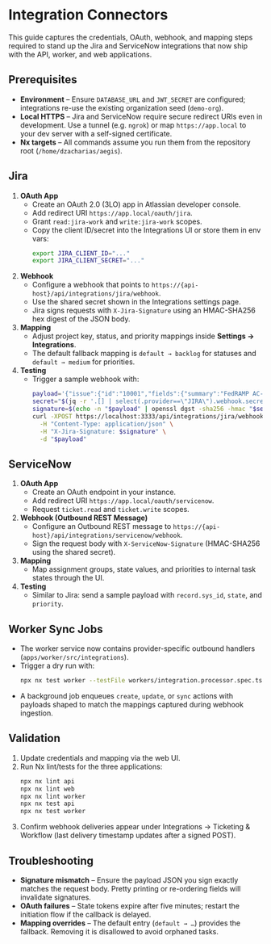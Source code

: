 # Integration Connectors

This guide captures the credentials, OAuth, webhook, and mapping steps required to stand up the Jira and ServiceNow integrations that now ship with the API, worker, and web applications.

## Prerequisites
- **Environment** – Ensure `DATABASE_URL` and `JWT_SECRET` are configured; integrations re-use the existing organization seed (`demo-org`).
- **Local HTTPS** – Jira and ServiceNow require secure redirect URIs even in development. Use a tunnel (e.g. `ngrok`) or map `https://app.local` to your dev server with a self-signed certificate.
- **Nx targets** – All commands assume you run them from the repository root (`/home/dzacharias/aegis`).

## Jira
1. **OAuth App**
   - Create an OAuth 2.0 (3LO) app in Atlassian developer console.
   - Add redirect URI `https://app.local/oauth/jira`.
   - Grant `read:jira-work` and `write:jira-work` scopes.
   - Copy the client ID/secret into the Integrations UI or store them in env vars:
     ```bash
     export JIRA_CLIENT_ID="..."
     export JIRA_CLIENT_SECRET="..."
     ```
2. **Webhook**
   - Configure a webhook that points to `https://{api-host}/api/integrations/jira/webhook`.
   - Use the shared secret shown in the Integrations settings page.
   - Jira signs requests with `X-Jira-Signature` using an HMAC-SHA256 hex digest of the JSON body.
3. **Mapping**
   - Adjust project key, status, and priority mappings inside **Settings → Integrations**.
   - The default fallback mapping is `default → backlog` for statuses and `default → medium` for priorities.
4. **Testing**
   - Trigger a sample webhook with:
     ```bash
     payload='{"issue":{"id":"10001","fields":{"summary":"FedRAMP AC-2","status":{"name":"In Progress"},"priority":{"name":"High"},"project":{"key":"FEDRAMP"}}}}'
     secret="$(jq -r '.[] | select(.provider==\"JIRA\").webhook.secret' tmp/integration-summary.json)"
     signature=$(echo -n "$payload" | openssl dgst -sha256 -hmac "$secret" | cut -d' ' -f2)
     curl -XPOST https://localhost:3333/api/integrations/jira/webhook \
       -H "Content-Type: application/json" \
       -H "X-Jira-Signature: $signature" \
       -d "$payload"
     ```

## ServiceNow
1. **OAuth App**
   - Create an OAuth endpoint in your instance.
   - Add redirect URI `https://app.local/oauth/servicenow`.
   - Request `ticket.read` and `ticket.write` scopes.
2. **Webhook (Outbound REST Message)**
   - Configure an Outbound REST message to `https://{api-host}/api/integrations/servicenow/webhook`.
   - Sign the request body with `X-ServiceNow-Signature` (HMAC-SHA256 using the shared secret).
3. **Mapping**
   - Map assignment groups, state values, and priorities to internal task states through the UI.
4. **Testing**
   - Similar to Jira: send a sample payload with `record.sys_id`, `state`, and `priority`.

## Worker Sync Jobs
- The worker service now contains provider-specific outbound handlers (`apps/worker/src/integrations`).
- Trigger a dry run with:
  ```bash
  npx nx test worker --testFile workers/integration.processor.spec.ts
  ```
- A background job enqueues `create`, `update`, or `sync` actions with payloads shaped to match the mappings captured during webhook ingestion.

## Validation
1. Update credentials and mapping via the web UI.
2. Run Nx lint/tests for the three applications:
   ```bash
   npx nx lint api
   npx nx lint web
   npx nx lint worker
   npx nx test api
   npx nx test worker
   ```
3. Confirm webhook deliveries appear under Integrations → Ticketing & Workflow (last delivery timestamp updates after a signed POST).

## Troubleshooting
- **Signature mismatch** – Ensure the payload JSON you sign exactly matches the request body. Pretty printing or re-ordering fields will invalidate signatures.
- **OAuth failures** – State tokens expire after five minutes; restart the initiation flow if the callback is delayed.
- **Mapping overrides** – The default entry (`default → …`) provides the fallback. Removing it is disallowed to avoid orphaned tasks.

